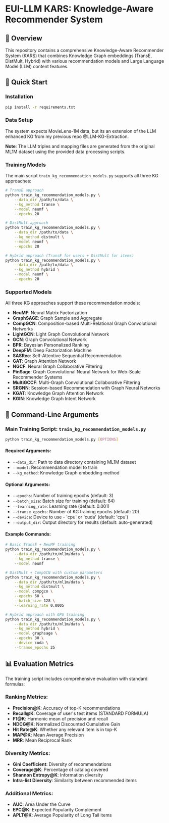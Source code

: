 # EUI-LLM KARS: Knowledge-Aware Recommender System

## 🎯 Overview

This repository contains a comprehensive Knowledge-Aware Recommender System (KARS) that combines Knowledge Graph embeddings (TransE, DistMult, Hybrid) with various recommendation models and Large Language Model (LLM) content features.

## 🚀 Quick Start

### Installation
```bash
pip install -r requirements.txt
```

### Data Setup

The system expects MovieLens-1M data, but its an extension of the LLM enhanced KG from my previous repo @LLM-KG-Extraction.


**Note**: The LLM triples and mapping files are generated from the original ML1M dataset using the provided data processing scripts.

### Training Models

The main script `train_kg_recommendation_models.py` supports all three KG approaches:

```bash
# TransE approach
python train_kg_recommendation_models.py \
    --data_dir /path/to/data \
    --kg_method transe \
    --model neumf \
    --epochs 20

# DistMult approach  
python train_kg_recommendation_models.py \
    --data_dir /path/to/data \
    --kg_method distmult \
    --model neumf \
    --epochs 20

# Hybrid approach (TransE for users + DistMult for items)
python train_kg_recommendation_models.py \
    --data_dir /path/to/data \
    --kg_method hybrid \
    --model neumf \
    --epochs 20
```

### Supported Models

All three KG approaches support these recommendation models:
- **NeuMF**: Neural Matrix Factorization
- **GraphSAGE**: Graph Sample and Aggregate
- **CompGCN**: Composition-based Multi-Relational Graph Convolutional Networks
- **LightGCN**: Light Graph Convolutional Network
- **GCN**: Graph Convolutional Network
- **BPR**: Bayesian Personalized Ranking
- **DeepFM**: Deep Factorization Machine
- **SASRec**: Self-Attentive Sequential Recommendation
- **GAT**: Graph Attention Network
- **NGCF**: Neural Graph Collaborative Filtering
- **PinSage**: Graph Convolutional Neural Network for Web-Scale Recommender Systems
- **MultiGCCF**: Multi-Graph Convolutional Collaborative Filtering
- **SRGNN**: Session-based Recommendation with Graph Neural Networks
- **KGAT**: Knowledge Graph Attention Network
- **KGIN**: Knowledge Graph Intent Network

## 🔧 Command-Line Arguments

### Main Training Script: `train_kg_recommendation_models.py`

```bash
python train_kg_recommendation_models.py [OPTIONS]
```

#### Required Arguments:
- `--data_dir`: Path to data directory containing ML1M dataset
- `--model`: Recommendation model to train
- `--kg_method`: Knowledge Graph embedding method

#### Optional Arguments:
- `--epochs`: Number of training epochs (default: 3)
- `--batch_size`: Batch size for training (default: 64)
- `--learning_rate`: Learning rate (default: 0.001)
- `--transe_epochs`: Number of KG training epochs (default: 20)
- `--device`: Device to use - 'cpu' or 'cuda' (default: 'cpu')
- `--output_dir`: Output directory for results (default: auto-generated)

#### Example Commands:

```bash
# Basic TransE + NeuMF training
python train_kg_recommendation_models.py \
    --data_dir /path/to/ml1m/data \
    --kg_method transe \
    --model neumf

# DistMult + CompGCN with custom parameters
python train_kg_recommendation_models.py \
    --data_dir /path/to/ml1m/data \
    --kg_method distmult \
    --model compgcn \
    --epochs 50 \
    --batch_size 128 \
    --learning_rate 0.0005

# Hybrid approach with GPU training
python train_kg_recommendation_models.py \
    --data_dir /path/to/ml1m/data \
    --kg_method hybrid \
    --model graphsage \
    --epochs 30 \
    --device cuda \
    --transe_epochs 25
```

## 📊 Evaluation Metrics

The training script includes comprehensive evaluation with standard formulas:

### Ranking Metrics:
- **Precision@K**: Accuracy of top-K recommendations
- **Recall@K**: Coverage of user's test items (STANDARD FORMULA)
- **F1@K**: Harmonic mean of precision and recall
- **NDCG@K**: Normalized Discounted Cumulative Gain
- **Hit Rate@K**: Whether any relevant item is in top-K
- **MAP@K**: Mean Average Precision
- **MRR**: Mean Reciprocal Rank

### Diversity Metrics:
- **Gini Coefficient**: Diversity of recommendations
- **Coverage@K**: Percentage of catalog covered
- **Shannon Entropy@K**: Information diversity
- **Intra-list Diversity**: Similarity between recommended items

### Additional Metrics:
- **AUC**: Area Under the Curve
- **EPC@K**: Expected Popularity Complement
- **APLT@K**: Average Popularity of Long Tail items

